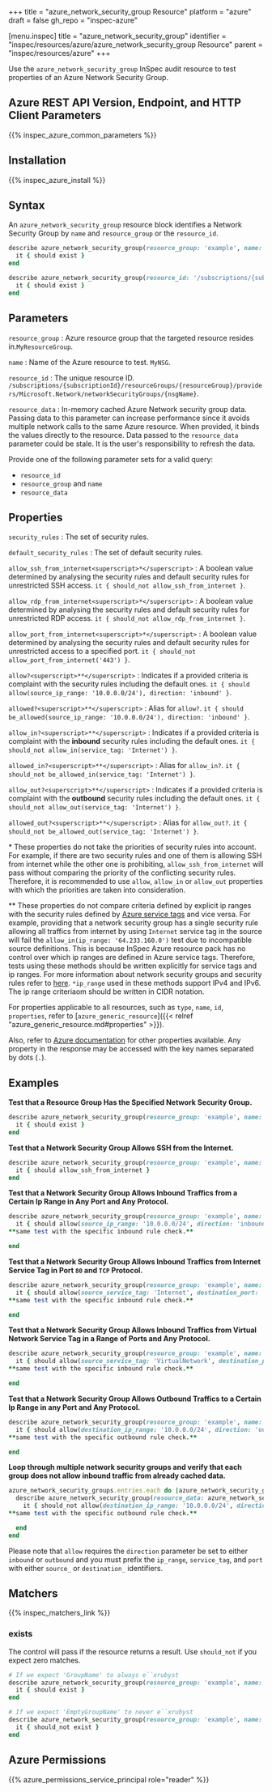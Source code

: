 +++
title = "azure_network_security_group Resource"
platform = "azure"
draft = false
gh_repo = "inspec-azure"

[menu.inspec]
title = "azure_network_security_group"
identifier = "inspec/resources/azure/azure_network_security_group Resource"
parent = "inspec/resources/azure"
+++

Use the `azure_network_security_group` InSpec audit resource to test properties of an Azure Network Security Group.

## Azure REST API Version, Endpoint, and HTTP Client Parameters

{{% inspec_azure_common_parameters %}}

## Installation

{{% inspec_azure_install %}}

## Syntax

An `azure_network_security_group` resource block identifies a Network Security Group by `name` and `resource_group` or the `resource_id`.

```ruby
describe azure_network_security_group(resource_group: 'example', name: 'GroupName') do
  it { should exist }
end
```

```ruby
describe azure_network_security_group(resource_id: '/subscriptions/{subscriptionId}/resourceGroups/{resourceGroup}/providers/Microsoft.Network/networkSecurityGroups/{nsgName}') do
  it { should exist }
end
```

## Parameters

`resource_group`
: Azure resource group that the targeted resource resides in.`MyResourceGroup`.

`name`
: Name of the Azure resource to test. `MyNSG`.

`resource_id`
: The unique resource ID. `/subscriptions/{subscriptionId}/resourceGroups/{resourceGroup}/providers/Microsoft.Network/networkSecurityGroups/{nsgName}`.

`resource_data`
: In-memory cached Azure Network security group data. Passing data to this parameter can increase performance since it avoids multiple network calls to the same Azure resource. When provided, it binds the values directly to the resource. Data passed to the `resource_data` parameter could be stale. It is the user's responsibility to refresh the data.

Provide one of the following parameter sets for a valid query:

- `resource_id`
- `resource_group` and `name`
- `resource_data`

## Properties

`security_rules`
: The set of security rules.

`default_security_rules`
: The set of default security rules.

`allow_ssh_from_internet<superscript>*</superscript>`
: A boolean value determined by analysing the security rules and default security rules for unrestricted SSH access. `it { should_not allow_ssh_from_internet }`.

`allow_rdp_from_internet<superscript>*</superscript>`
: A boolean value determined by analysing the security rules and default security rules for unrestricted RDP access. `it { should_not allow_rdp_from_internet }`.

`allow_port_from_internet<superscript>*</superscript>`
: A boolean value determined by analysing the security rules and default security rules for unrestricted access to a specified port. `it { should_not allow_port_from_internet('443') }`.

`allow?<superscript>**</superscript>`
: Indicates if a provided criteria is complaint with the security rules including the default ones. `it { should allow(source_ip_range: '10.0.0.0/24'), direction: 'inbound' }`.

`allowed?<superscript>**</superscript>`
: Alias for `allow?`. `it { should be_allowed(source_ip_range: '10.0.0.0/24'), direction: 'inbound' }`.

`allow_in?<superscript>**</superscript>`
: Indicates if a provided criteria is complaint with the **inbound** security rules including the default ones. `it { should_not allow_in(service_tag: 'Internet') }`.

`allowed_in?<superscript>**</superscript>`
: Alias for `allow_in?`. `it { should_not be_allowed_in(service_tag: 'Internet') }`.

`allow_out?<superscript>**</superscript>`
: Indicates if a provided criteria is complaint with the **outbound** security rules including the default ones. `it { should_not allow_out(service_tag: 'Internet') }`.

`allowed_out?<superscript>**</superscript>`
: Alias for `allow_out?`. `it { should_not be_allowed_out(service_tag: 'Internet') }`.

<superscript>*</superscript> These properties do not take the priorities of security rules into account.
For example, if there are two security rules and one of them is allowing SSH from internet while the other one is prohibiting, `allow_ssh_from_internet` will pass without comparing the priority of the conflicting security rules.
Therefore, it is recommended to use `allow`, `allow_in` or `allow_out` properties with which the priorities are taken into consideration.

<superscript>**</superscript> These properties do not compare criteria defined by explicit ip ranges with the security rules defined by [Azure service tags](https://docs.microsoft.com/en-us/azure/virtual-network/service-tags-overview) and vice versa.
For example, providing that a network security group has a single security rule allowing all traffics from internet by using `Internet` service tag in the source will fail the `allow_in(ip_range: '64.233.160.0')` test due to incompatible source definitions.
This is because InSpec Azure resource pack has no control over which ip ranges are defined in Azure service tags.
Therefore, tests using these methods should be written explicitly for service tags and ip ranges.
For more information about network security groups and security rules refer to [here](https://docs.microsoft.com/en-us/azure/virtual-network/security-overview).
`*ip_range` used in these methods support IPv4 and IPv6. The ip range criteriaom should be written in CIDR notation.

For properties applicable to all resources, such as `type`, `name`, `id`, `properties`, refer to [`azure_generic_resource`]({{< relref "azure_generic_resource.md#properties" >}}).

Also, refer to [Azure documentation](https://docs.microsoft.com/en-us/rest/api/virtualnetwork/networksecuritygroups/get#networksecuritygroup) for other properties available.
Any property in the response may be accessed with the key names separated by dots (`.`).

## Examples

**Test that a Resource Group Has the Specified Network Security Group.**

```ruby
describe azure_network_security_group(resource_group: 'example', name: 'GroupName') do
  it { should exist }
end
```

**Test that a Network Security Group Allows SSH from the Internet.**

```ruby
describe azure_network_security_group(resource_group: 'example', name: 'GroupName') do
  it { should allow_ssh_from_internet }
end
```

**Test that a Network Security Group Allows Inbound Traffics from a Certain Ip Range in Any Port and Any Protocol.**

```ruby
describe azure_network_security_group(resource_group: 'example', name: 'GroupName') do
  it { should allow(source_ip_range: '10.0.0.0/24', direction: 'inbound') }
**same test with the specific inbound rule check.**

end
```

**Test that a Network Security Group Allows Inbound Traffics from Internet Service Tag in Port `80` and `TCP` Protocol.**

```ruby
describe azure_network_security_group(resource_group: 'example', name: 'GroupName') do
  it { should allow(source_service_tag: 'Internet', destination_port: '22', protocol: 'TCP', direction: 'inbound') }
**same test with the specific inbound rule check.**

end
```

**Test that a Network Security Group Allows Inbound Traffics from Virtual Network Service Tag in a Range of Ports and Any Protocol.**

```ruby
describe azure_network_security_group(resource_group: 'example', name: 'GroupName') do
  it { should allow(source_service_tag: 'VirtualNetwork', destination_port: %w{22 8080 56-78}, direction: 'inbound') }
**same test with the specific inbound rule check.**

end
```

**Test that a Network Security Group Allows Outbound Traffics to a Certain Ip Range in any Port and Any Protocol.**

```ruby
describe azure_network_security_group(resource_group: 'example', name: 'GroupName') do
  it { should allow(destination_ip_range: '10.0.0.0/24', direction: 'outbound') }
**same test with the specific outbound rule check.**

end
```

**Loop through multiple network security groups and verify that each group does not allow inbound traffic from already cached data.**

```ruby
azure_network_security_groups.entries.each do |azure_network_security_group_data|
  describe azure_network_security_group(resource_data: azure_network_security_group_data) do
    it { should_not allow(destination_ip_range: '10.0.0.0/24', direction: 'inbound') }
**same test with the specific outbound rule check.**

  end
end
```

Please note that `allow` requires the `direction` parameter be set to either `inbound` or `outbound`
and you must prefix the `ip_range`, `service_tag`, and `port` with either `source_` or `destination_` identifiers.

## Matchers

{{% inspec_matchers_link %}}

### exists

The control will pass if the resource returns a result. Use `should_not` if you expect zero matches.
```ruby
# If we expect 'GroupName' to always e``xrubyst
describe azure_network_security_group(resource_group: 'example', name: 'GroupName') do
  it { should exist }
end

# If we expect 'EmptyGroupName' to never e``xrubyst
describe azure_network_security_group(resource_group: 'example', name: 'EmptyGroupName') do
  it { should_not exist }
end
```

## Azure Permissions

{{% azure_permissions_service_principal role="reader" %}}

